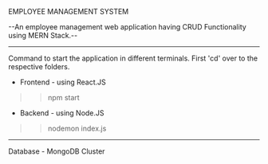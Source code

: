 EMPLOYEE MANAGEMENT SYSTEM

--An employee management web application having CRUD Functionality using MERN Stack.--

_________________________________________________________________________________________________________________________________________________________________________

Command to start the application in different terminals.
First 'cd' over to the respective folders.

* Frontend - using React.JS
>> npm start

* Backend - using Node.JS
>> nodemon index.js

_________________________________________________________________________________________________________________________________________________________________________

Database - MongoDB Cluster


